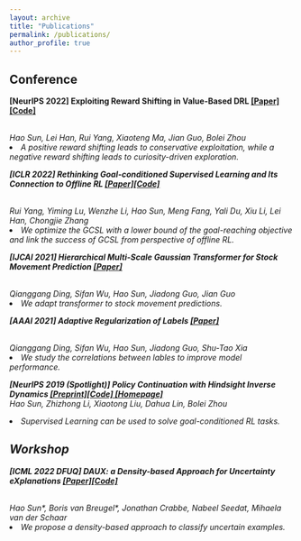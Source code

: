```yaml
---
layout: archive
title: "Publications"
permalink: /publications/
author_profile: true
---
```

<!-- {% if author.googlescholar %}
  You can also find my articles on <u><a href="{{author.googlescholar}}">my Google Scholar profile</a>.</u>
{% endif %} -->

<!-- {% include base_path %} -->
<!-- *: corresponding author -->


## Conference

<!-- <div class="content anchor" id="research"><h3>Research Work</h3> <h5>* denotes equal contribution</h5> -->

  <!-- <table bordercolor="white" bordercolordark="white" bordercolorlight="white" cellpadding="0" cellspacing="0" height="45" bgcolor="white"> -->

<span style="font-weight: bold;">[NeurIPS 2022] Exploiting Reward Shifting in Value-Based DRL <a href="https://arxiv.org/abs/2209.07288">[Paper]</a><a href="https://github.com/2Groza/RewardShifting">[Code] </a>
<!-- <a href='https://sites.google.com/view/neurips2019pchid/'> [Homepage]</a> -->
</span>
<br>
<span style="font-style: italic;"> Hao Sun, Lei Han, Rui Yang, Xiaoteng Ma, Jian Guo, Bolei Zhou
<li> A positive reward shifting leads to conservative exploitation, while a negative reward shifting leads to curiosity-driven exploration. <br>
</li>
<p>

<!--  -->

<span style="font-weight: bold;">[ICLR 2022] Rethinking Goal-conditioned Supervised Learning and Its Connection to Offline RL <a href="https://arxiv.org/abs/2202.04478">[Paper]</a><a href="https://github.com/YangRui2015/AWGCSL">[Code] </a>
  <!-- <a href='https://sites.google.com/view/neurips2019pchid/'> [Homepage]</a> -->
</span>
<br>
<span style="font-style: italic;"> Rui Yang, Yiming Lu, Wenzhe Li, Hao Sun, Meng Fang, Yali Du, Xiu Li, Lei Han, Chongjie Zhang
<!-- </span> &nbsp; <a href="http://www.ie.cuhk.edu.hk/main/index.shtml">Department of Information Engineering</a>, The Chinese University of Hong Kong, Hong Kong S.A.R. -->
<li> We optimize the GCSL with a lower bound of the goal-reaching objective and link the success of GCSL from perspective of offline RL. <br>
</li>
<p>
<!--  -->

<span style="font-weight: bold;">[IJCAI 2021] Hierarchical Multi-Scale Gaussian Transformer for Stock Movement Prediction <a href="https://www.ijcai.org/proceedings/2020/0640.pdf">[Paper]</a>
  <!-- <a href='https://sites.google.com/view/neurips2019pchid/'> [Homepage]</a> -->
</span>
<br>
<span style="font-style: italic;"> Qianggang Ding, Sifan Wu, Hao Sun, Jiadong Guo, Jian Guo
<!-- </span> &nbsp; <a href="http://www.ie.cuhk.edu.hk/main/index.shtml">Department of Information Engineering</a>, The Chinese University of Hong Kong, Hong Kong S.A.R. -->
<li> We adapt transformer to stock movement predictions. <br>
</li>
<p>
<!--  -->

<span style="font-weight: bold;">[AAAI 2021] Adaptive Regularization of Labels <a href="https://arxiv.org/abs/1908.05474">[Paper]</a>
  <!-- <a href='https://sites.google.com/view/neurips2019pchid/'> [Homepage]</a> -->
</span>
<br>
<span style="font-style: italic;"> Qianggang Ding, Sifan Wu, Hao Sun, Jiadong Guo, Shu-Tao Xia
<!-- </span> &nbsp; <a href="http://www.ie.cuhk.edu.hk/main/index.shtml">Department of Information Engineering</a>, The Chinese University of Hong Kong, Hong Kong S.A.R. -->
<li> We study the correlations between lables to improve model performance. <br>
</li>
<p>
<!--  -->

<span style="font-weight: bold;">[NeurIPS 2019 (Spotlight)] Policy Continuation with Hindsight Inverse Dynamics <a href="https://arxiv.org/abs/1910.14055">[Preprint]</a><a href="https://github.com/2Groza/PCHID_code">[Code] </a> <a href='https://sites.google.com/view/neurips2019pchid/'> [Homepage]</a>
</span>
<br>
<span style="font-style: italic;"> Hao Sun, Zhizhong Li, Xiaotong Liu, Dahua Lin, Bolei Zhou
<!-- </span> &nbsp; <a href="http://www.ie.cuhk.edu.hk/main/index.shtml">Department of Information Engineering</a>, The Chinese University of Hong Kong, Hong Kong S.A.R. -->
<li> Supervised Learning can be used to solve goal-conditioned RL tasks. <br>
</li>
<p>


<!--  -->

<!--
{% for post in site.publications reversed %} {% include archive-single-cv.html %} {% endfor %} -->

<!--  -->


<!-- asdfads -->
## Workshop

<!--  -->
 <!-- <table bordercolor="white" bordercolordark="white" bordercolorlight="white" cellpadding="0" cellspacing="0" height="45" bgcolor="white"> -->

<span style="font-weight: bold;">[ICML 2022 DFUQ] DAUX: a Density-based Approach for Uncertainty eXplanations <a href="https://arxiv.org/abs/2207.05161">[Paper]</a><a href="https://anonymous.4open.science/r/DAUX-CBBF">[Code] </a>
<!-- <a href='https://sites.google.com/view/neurips2019pchid/'> [Homepage]</a> -->
</span>
<br>
<span style="font-style: italic;"> Hao Sun*, Boris van Breugel*, Jonathan Crabbe, Nabeel Seedat, Mihaela van der Schaar
<!-- </span> &nbsp; <a href="http://www.ie.cuhk.edu.hk/main/index.shtml">Department of Information Engineering</a>, The Chinese University of Hong Kong, Hong Kong S.A.R. -->
<li> We propose a density-based approach to classify uncertain examples. <br>
</li>
<p>
<!--  -->


<!-- {% for post in site.preprints reversed %} {% include archive-single-cv.html %} {% endfor %} -->

<!-- {% for post in site.publications reversed %}
  {% include archive-single.html %}
{% endfor %} -->

